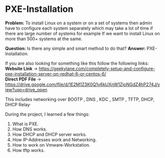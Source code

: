 # PXE-Installation

<strong>Problem:</strong> To install Linux on a system or on a set of systems then admin have to configure each system separately which may take a lot of time if there are large number of systems for example If we want to install Linux on more than 500+ systems at the same.

<strong>Question:</strong> Is there any simple and smart method to do that?
<strong>Answer:</strong> PXE-Installation.

If you are also looking for something like this follow the following links:<br>
<strong>Website Link</strong> -> https://geekylane.com/completely-setup-and-configure-pxe-installation-server-on-redhat-6-or-centos-6/<br>
<strong>Direct PDF File</strong> -> https://drive.google.com/file/d/1E2M1Z3K0Q1y6kUXnW1ZjoNGdZ4hP274J/view?usp=drive_open

This includes networking over BOOTP , DNS , KDC , SMTP , TFTP, DHCP, DHCP Relay·

During the project, I learned a few things: 
1. What is PXE. 
2. How DNS works. 
3. How DHCP and DHCP server works. 
4. How IP-Addresses work and Networking. 
5. How to work on Vmware-Workstation. 
6. How tftp works.
